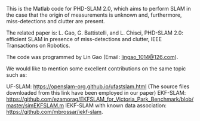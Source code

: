This is the Matlab code for PHD-SLAM 2.0, which aims to perform SLAM in the case that the origin of measurements is unknown and, furthermore, miss-detections and clutter are present.

The related paper is: L. Gao, G. Battistelli, and L. Chisci, PHD-SLAM 2.0: efficient SLAM in presence of miss-detections and clutter, IEEE Transactions on Robotics.

The code was programmed by Lin Gao (Email: lingao_1014@126.com).

We would like to mention some excellent contributions on the same topic such as:

UF-SLAM: https://openslam-org.github.io/ufastslam.html (The source files downloaded from this link have been employed in our paper)
EKF-SLAM: https://github.com/ezamorag/EKFSLAM_for_Victoria_Park_Benchmark/blob/master/simEKFSLAM.m
IEKF-SLAM with known data association: https://github.com/mbrossar/iekf-slam.
